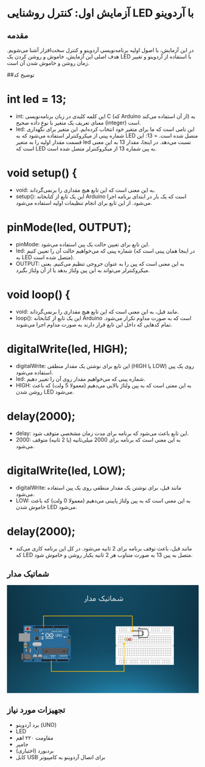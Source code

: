 # آزمایش اول: کنترل روشنایی LED با آردوینو

## مقدمه
در این آزمایش، با اصول اولیه برنامه‌نویسی آردوینو و کنترل سخت‌افزار آشنا می‌شویم. هدف اصلی این آزمایش، خاموش و روشن کردن یک LED با استفاده از آردوینو و تغییر زمان روشن و خاموش شدن آن است.

##توضیح کد
# int led = 13;
* int: این کلمه کلیدی در زبان برنامه‌نویسی C (که Arduino از آن استفاده می‌کند) به معنای تعریف یک متغیر با نوع داده صحیح (integer) است.
* led: این نامی است که ما برای متغیر خود انتخاب کرده‌ایم. این متغیر برای نگهداری شماره پینی از میکروکنترلر استفاده می‌شود که به LED متصل شده است.
= 13: این قسمت مقدار اولیه را به متغیر led نسبت می‌دهد. در اینجا، مقدار 13 به این معنی است که LED به پین شماره 13 از میکروکنترلر متصل شده است.
# void setup() {
* void: به این معنی است که این تابع هیچ مقداری را برنمی‌گرداند.
* setup(): این یک تابع از کتابخانه Arduino است که یک بار در ابتدای برنامه اجرا می‌شود. از این تابع برای انجام تنظیمات اولیه استفاده می‌شود.
# pinMode(led, OUTPUT);
* pinMode: این تابع برای تعیین حالت یک پین استفاده می‌شود.
* led: شماره پینی که می‌خواهیم حالت آن را تعیین کنیم (در اینجا همان پینی است که به LED متصل شده است).
* OUTPUT: به این معنی است که پین را به عنوان خروجی تنظیم می‌کنیم. یعنی میکروکنترلر می‌تواند به این پین ولتاژ بدهد یا از آن ولتاژ بگیرد.
# void loop() {
* void: مانند قبل، به این معنی است که این تابع هیچ مقداری را برنمی‌گرداند.
* loop(): این یک تابع از کتابخانه Arduino است که به صورت مداوم تکرار می‌شود. تمام کدهایی که داخل این تابع قرار دارند به صورت مداوم اجرا می‌شوند.
# digitalWrite(led, HIGH);
* digitalWrite: این تابع برای نوشتن یک مقدار منطقی (HIGH یا LOW) روی یک پین استفاده می‌شود.
* led: شماره پینی که می‌خواهیم مقدار روی آن را تغییر دهیم.
* HIGH: به این معنی است که به پین ولتاژ بالایی می‌دهیم (معمولا 5 ولت) که باعث روشن شدن LED می‌شود.
# delay(2000);
* delay: این تابع باعث می‌شود که برنامه برای مدت زمان مشخصی متوقف شود.
* 2000: به این معنی است که برنامه برای 2000 میلی‌ثانیه (یا 2 ثانیه) متوقف می‌شود.
# digitalWrite(led, LOW);
* digitalWrite: مانند قبل، برای نوشتن یک مقدار منطقی روی یک پین استفاده می‌شود.
* LOW: به این معنی است که به پین ولتاژ پایینی می‌دهیم (معمولا 0 ولت) که باعث خاموش شدن LED می‌شود.
# delay(2000);
* مانند قبل، باعث توقف برنامه برای 2 ثانیه می‌شود.
در کل این برنامه کاری می‌کند که LED متصل به پین 13 به صورت متناوب هر 2 ثانیه یکبار روشن و خاموش شود.

## شماتیک مدار
![توضیح تصویر](https://github.com/vahidseyyedi/microProcessor/blob/main/01/Presentation1.jpg)
## تجهیزات مورد نیاز
* برد آردوینو (UNO)
* LED
* مقاومت ۲۲۰ اهم
* جامپر
* بردبورد (اختیاری)
* کابل USB برای اتصال آردوینو به کامپیوتر

